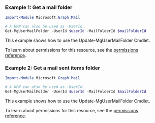 ### Example 1: Get a mail folder

```powershellImport-Module Microsoft.Graph.Mail

# A UPN can also be used as -UserId.
Get-MgUserMailFolder -UserId $userId -MailFolderId $mailFolderId
```
This example shows how to use the Update-MgUserMailFolder Cmdlet.
To learn about permissions for this resource, see the [permissions reference](/graph/permissions-reference).

### Example 2: Get a mail sent items folder

```powershellImport-Module Microsoft.Graph.Mail

# A UPN can also be used as -UserId.
Get-MgUserMailFolder -UserId $userId -MailFolderId $mailFolderId
```
This example shows how to use the Update-MgUserMailFolder Cmdlet.
To learn about permissions for this resource, see the [permissions reference](/graph/permissions-reference).

